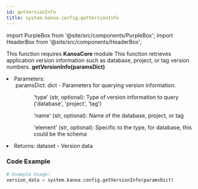 ```yaml
---
id: getVersionInfo
title: system.kanoa.config.getVersionInfo
---
```


import PurpleBox from '@site/src/components/PurpleBox';
import HeaderBox from '@site/src/components/HeaderBox';

<PurpleBox>This function requires <b>KanoaCore</b> module</PurpleBox>
<HeaderBox header="Description">
    This function retrieves application version information such as database, project, or tag version numbers.
</HeaderBox>
<HeaderBox header="Syntax">
    <b>getVersionInfo(paramsDict)</b>
    <li>Parameters:<br />
        <ul>paramsDict: dict - Parameters for querying version information.
            <ul>
            <ul></ul>
                <ul>'type' (str, optional): Type of version information to query ('database', 'project', 'tag')</ul>
                <ul>'name' (str, optional): Name of the database, project, or tag</ul>
                <ul>'element' (str, optional): Specific to the type, for database, this could be the schema</ul>
            </ul>
        </ul>
    </li>
    <li>Returns: dataset - Version data</li>
</HeaderBox>

### Code Example

```python
# Example Usage:
version_data = system.kanoa.config.getVersionInfo(paramsDict)

